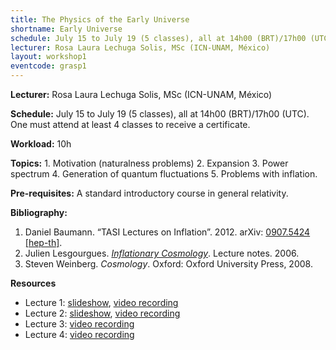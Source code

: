 ```yaml
---
title: The Physics of the Early Universe
shortname: Early Universe
schedule: July 15 to July 19 (5 classes), all at 14h00 (BRT)/17h00 (UTC)
lecturer: Rosa Laura Lechuga Solis, MSc (ICN-UNAM, México)
layout: workshop1
eventcode: grasp1
---
```


**Lecturer:** Rosa Laura Lechuga Solis, MSc (ICN-UNAM, México)

**Schedule:** July 15 to July 19 (5 classes), all at 14h00 (BRT)/17h00 (UTC). One must attend at least 4 classes to receive a certificate.

**Workload:** 10h

**Topics:** 1. Motivation (naturalness problems) 2. Expansion 3. Power spectrum 4. Generation of quantum fluctuations 5. Problems with inflation.

**Pre-requisites:** A standard introductory course in general relativity.

**Bibliography:**

1. Daniel Baumann. “TASI Lectures on Inflation”. 2012. arXiv: [0907.5424 [hep-th]](https://arxiv.org/abs/0907.5424).
2. Julien Lesgourgues. [*Inflationary Cosmology*](https://lesgourg.github.io/courses/Inflation_EPFL.pdf). Lecture notes. 2006.
3. Steven Weinberg. *Cosmology*. Oxford: Oxford University Press, 2008.

**Resources**

* Lecture 1: [slideshow](https://graspschool.github.io/2024/files/Early_Universe_Lec1.pdf), [video recording](https://drive.google.com/file/d/157QIbyMG5MI-hBolBLWph_WReH2KO4oA/view?usp=sharing)
* Lecture 2: [slideshow](https://graspschool.github.io/2024/files/Early_Universe_Lec2.pdf), [video recording](https://drive.google.com/file/d/1zlNepJisFo-biyN2VlOGGEc_QPdxTJXR/view?usp=sharing)
* Lecture 3: [video recording](https://drive.google.com/file/d/1yzZXfViIS0vbk_bfEhlosCSf9raXp5jM/view?usp=sharing)
* Lecture 4: [video recording](https://drive.google.com/file/d/1LqQvTLyzuWeKXeso44Ub0LljNwKJByBS/view?usp=sharing)
